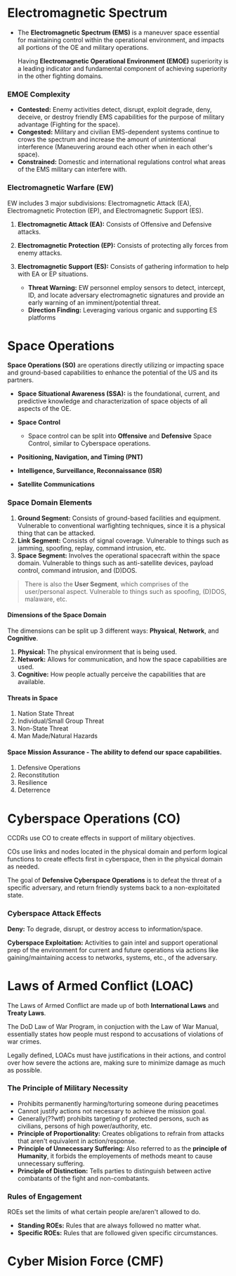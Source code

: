 # Electromagnetic Spectrum
- The __Electromagnetic Spectrum (EMS)__ is a maneuver space essential for maintaining control within the operational environment, and impacts all portions of the OE and military operations.

   Having __Electromagnetic Operational Environment (EMOE)__ superiority is a leading indicator and fundamental component of achieving superiority in the other fighting domains.
### EMOE Complexity
- __Contested:__ Enemy activities detect, disrupt, exploit degrade, deny, deceive, or destroy friendly EMS capabilities for the purpose of military advantage (Fighting for the space).
- __Congested:__ Military and civilian EMS-dependent systems continue to crows the spectrum and increase the amount of unintentional interference (Maneuvering around each other when in each other's space).
- __Constrained:__ Domestic and international regulations control what areas of the EMS military can interfere with.

### Electromagnetic Warfare (EW)
EW includes 3 major subdivisions: Electromagnetic Attack (EA), Electromagnetic Protection (EP), and Electromagnetic Support (ES).
1. __Electromagnetic Attack (EA):__ Consists of Offensive and Defensive attacks.
2. __Electromagnetic Protection (EP):__ Consists of protecting ally forces from enemy attacks.
3. __Electromagnetic Support (ES):__ Consists of gathering information to help with EA or EP situations.

   * __Threat Warning:__ EW personnel employ sensors to detect, intercept, ID, and locate adversary electromagnetic signatures and provide an early warning of an imminent/potential threat.
   * __Direction Finding:__ Leveraging various organic and supporting ES platforms

# Space Operations
__Space Operations (SO)__ are operations directly utilizing or impacting space and ground-based capabilities to enhance the potential of the US and its partners.
* __Space Situational Awareness (SSA):__ is the foundational, current, and predictive knowledge and characterization of space objects of all aspects of the OE.
* __Space Control__

   * Space control can be split into __Offensive__ and __Defensive__ Space Control, similar to Cyberspace operations.
* __Positioning, Navigation, and Timing (PNT)__
* __Intelligence, Surveillance, Reconnaissance (ISR)__
* __Satellite Communications__

### Space Domain Elements
1. __Ground Segment:__ Consists of ground-based facilities and equipment. Vulnerable to conventional warfighting techniques, since it is a physical thing that can be attacked.
2. __Link Segment:__ Consists of signal coverage. Vulnerable to things such as jamming, spoofing, replay, command intrusion, etc.
3. __Space Segment:__ Involves the operational spacecraft within the space domain. Vulnerable to things such as anti-satellite devices, payload control, command intrusion, and (D)DOS.
> There is also the __User Segment__, which comprises of the user/personal aspect. Vulnerable to things such as spoofing, (D)DOS, malaware, etc.

#### Dimensions of the Space Domain
The dimensions can be split up 3 different ways: __Physical__, __Network__, and __Cognitive__.
1. __Physical:__ The physical environment that is being used.
2. __Network:__ Allows for communication, and how the space capabilities are used.
3. __Cognitive:__ How people actually perceive the capabilities that are available.

#### Threats in Space
1. Nation State Threat
2. Individual/Small Group Threat
3. Non-State Threat
4. Man Made/Natural Hazards

#### Space Mission Assurance - The ability to defend our space capabilities.
1. Defensive Operations
2. Reconstitution
3. Resilience
4. Deterrence

# Cyberspace Operations (CO)
CCDRs use CO to create effects in support of military objectives.

COs use links and nodes located in the physical domain and perform logical functions to create effects first in cyberspace, then in the physical domain as needed.

The goal of __Defensive Cyberspace Operations__ is to defeat the threat of a specific adversary, and return friendly systems back to a non-exploitated state.

### Cyberspace Attack Effects
__Deny:__ To degrade, disrupt, or destroy access to information/space.

__Cyberspace Exploitation:__ Activities to gain intel and support operational prep of the environment for current and future operations via actions like gaining/maintaining access to networks, systems, etc., of the adversary.

# Laws of Armed Conflict (LOAC)
The Laws of Armed Conflict are made up of both __International Laws__ and __Treaty Laws__.

The DoD Law of War Program, in conjuction with the Law of War Manual, essentially states how people must respond to accusations of violations of war crimes.

Legally defined, LOACs must have justifications in their actions, and control over how severe the actions are, making sure to minimize damage as much as possible.

### The Principle of Military Necessity
* Prohibits permanently harming/torturing someone during peacetimes
* Cannot justify actions not necessary to achieve the mission goal.
* Generally(??wtf) prohibits targeting of protected persons, such as civilians, persons of high power/authority, etc.
* __Principle of Proportionality:__ Creates obligations to refrain from attacks that aren't equivalent in action/response.
* __Principle of Unnecessary Suffering:__ Also referred to as the __principle of Humanity__, it forbids the employements of methods meant to cause unnecessary suffering.
* __Principle of Distinction:__ Tells parties to distinguish between active combatants of the fight and non-combatants.

### Rules of Engagement
ROEs set the limits of what certain people are/aren't allowed to do.
   * __Standing ROEs:__ Rules that are always followed no matter what.
   * __Specific ROEs:__ Rules that are followed given specific circumstances.

 # Cyber Mision Force (CMF)
